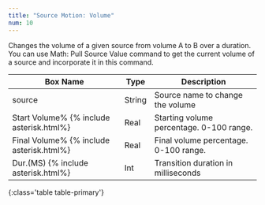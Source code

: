 ```yaml
---
title: "Source Motion: Volume"
num: 10
---
```

Changes the volume of a given source from volume A to B over a duration.\
You can use Math: Pull Source Value command to get the current volume of a source and incorporate it in this command.


| Box Name | Type | Description | 
|-------|--------|--------
|source	|String	|Source name to change the volume
|Start Volume% {% include asterisk.html%}	|Real|Starting volume percentage. 0-100 range.
|Final Volume% {% include asterisk.html%}|	Real|	Final volume percentage. 0-100 range.
|Dur.(MS) {% include asterisk.html%}|	Int |	Transition duration in milliseconds
{:class='table table-primary'}









